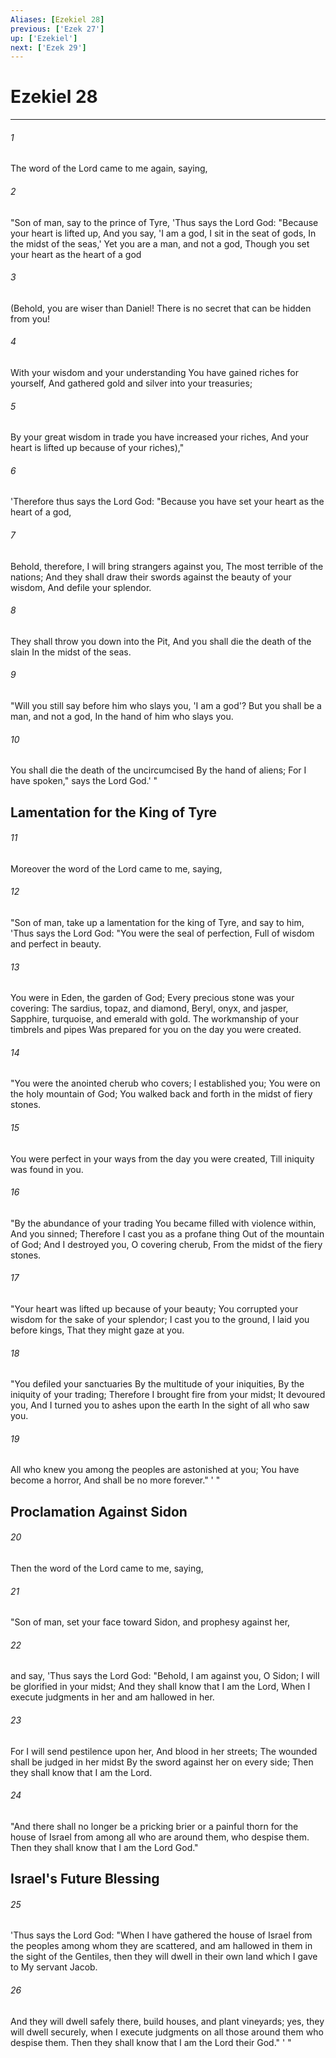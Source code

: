 ```yaml
---
Aliases: [Ezekiel 28]
previous: ['Ezek 27']
up: ['Ezekiel']
next: ['Ezek 29']
---
```

# Ezekiel 28

***


###### 1 
The word of the Lord came to me again, saying, 

###### 2 
"Son of man, say to the prince of Tyre, 'Thus says the Lord God: "Because your heart is lifted up, And you say, 'I am a god, I sit in the seat of gods, In the midst of the seas,' Yet you are a man, and not a god, Though you set your heart as the heart of a god 

###### 3 
(Behold, you are wiser than Daniel! There is no secret that can be hidden from you! 

###### 4 
With your wisdom and your understanding You have gained riches for yourself, And gathered gold and silver into your treasuries; 

###### 5 
By your great wisdom in trade you have increased your riches, And your heart is lifted up because of your riches)," 

###### 6 
'Therefore thus says the Lord God: "Because you have set your heart as the heart of a god, 

###### 7 
Behold, therefore, I will bring strangers against you, The most terrible of the nations; And they shall draw their swords against the beauty of your wisdom, And defile your splendor. 

###### 8 
They shall throw you down into the Pit, And you shall die the death of the slain In the midst of the seas. 

###### 9 
"Will you still say before him who slays you, 'I am a god'? But you shall be a man, and not a god, In the hand of him who slays you. 

###### 10 
You shall die the death of the uncircumcised By the hand of aliens; For I have spoken," says the Lord God.' " 

## Lamentation for the King of Tyre 

###### 11 
Moreover the word of the Lord came to me, saying, 

###### 12 
"Son of man, take up a lamentation for the king of Tyre, and say to him, 'Thus says the Lord God: "You were the seal of perfection, Full of wisdom and perfect in beauty. 

###### 13 
You were in Eden, the garden of God; Every precious stone was your covering: The sardius, topaz, and diamond, Beryl, onyx, and jasper, Sapphire, turquoise, and emerald with gold. The workmanship of your timbrels and pipes Was prepared for you on the day you were created. 

###### 14 
"You were the anointed cherub who covers; I established you; You were on the holy mountain of God; You walked back and forth in the midst of fiery stones. 

###### 15 
You were perfect in your ways from the day you were created, Till iniquity was found in you. 

###### 16 
"By the abundance of your trading You became filled with violence within, And you sinned; Therefore I cast you as a profane thing Out of the mountain of God; And I destroyed you, O covering cherub, From the midst of the fiery stones. 

###### 17 
"Your heart was lifted up because of your beauty; You corrupted your wisdom for the sake of your splendor; I cast you to the ground, I laid you before kings, That they might gaze at you. 

###### 18 
"You defiled your sanctuaries By the multitude of your iniquities, By the iniquity of your trading; Therefore I brought fire from your midst; It devoured you, And I turned you to ashes upon the earth In the sight of all who saw you. 

###### 19 
All who knew you among the peoples are astonished at you; You have become a horror, And shall be no more forever." ' " 

## Proclamation Against Sidon 

###### 20 
Then the word of the Lord came to me, saying, 

###### 21 
"Son of man, set your face toward Sidon, and prophesy against her, 

###### 22 
and say, 'Thus says the Lord God: "Behold, I am against you, O Sidon; I will be glorified in your midst; And they shall know that I am the Lord, When I execute judgments in her and am hallowed in her. 

###### 23 
For I will send pestilence upon her, And blood in her streets; The wounded shall be judged in her midst By the sword against her on every side; Then they shall know that I am the Lord. 

###### 24 
"And there shall no longer be a pricking brier or a painful thorn for the house of Israel from among all who are around them, who despise them. Then they shall know that I am the Lord God." 

## Israel's Future Blessing 

###### 25 
'Thus says the Lord God: "When I have gathered the house of Israel from the peoples among whom they are scattered, and am hallowed in them in the sight of the Gentiles, then they will dwell in their own land which I gave to My servant Jacob. 

###### 26 
And they will dwell safely there, build houses, and plant vineyards; yes, they will dwell securely, when I execute judgments on all those around them who despise them. Then they shall know that I am the Lord their God." ' "
